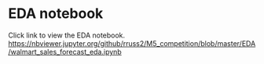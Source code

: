 # EDA notebook
Click link to view the EDA notebook.
https://nbviewer.jupyter.org/github/rruss2/M5_competition/blob/master/EDA/walmart_sales_forecast_eda.ipynb

